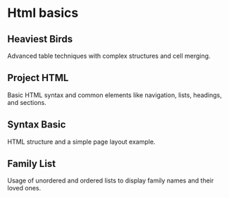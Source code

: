 # Html basics
## Heaviest Birds
Advanced table techniques with complex structures and cell merging. 

## Project HTML
Basic HTML syntax and common elements like navigation, lists, headings, and sections.

## Syntax Basic
HTML structure and a simple page layout example.

## Family List
Usage of unordered and ordered lists to display family names and their loved ones.
